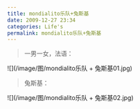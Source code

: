 ```yaml
---
title: mondialito乐队+兔斯基
date: 2009-12-27 23:34
categories: Life's
permalink: mondialito乐队+兔斯基
---
```


>一男一女，法语：

![](/image/图/mondialito乐队 + 兔斯基01.jpg)

>兔斯基：

![](/image/图/mondialito乐队 + 兔斯基02.jpg)